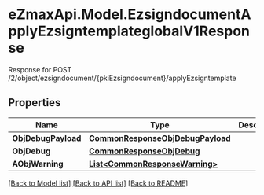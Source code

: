 # eZmaxApi.Model.EzsigndocumentApplyEzsigntemplateglobalV1Response
Response for POST /2/object/ezsigndocument/{pkiEzsigndocument}/applyEzsigntemplate

## Properties

Name | Type | Description | Notes
------------ | ------------- | ------------- | -------------
**ObjDebugPayload** | [**CommonResponseObjDebugPayload**](CommonResponseObjDebugPayload.md) |  | 
**ObjDebug** | [**CommonResponseObjDebug**](CommonResponseObjDebug.md) |  | [optional] 
**AObjWarning** | [**List&lt;CommonResponseWarning&gt;**](CommonResponseWarning.md) |  | [optional] 

[[Back to Model list]](../README.md#documentation-for-models) [[Back to API list]](../README.md#documentation-for-api-endpoints) [[Back to README]](../README.md)

